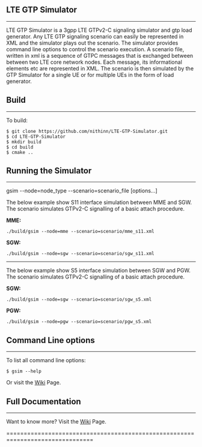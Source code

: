 ## LTE GTP Simulator
-------------------------------------------------------------------------------
LTE GTP Simulator is a 3gpp LTE GTPv2-C signaling simulator and gtp load generator. Any LTE GTP signaling scenario can easily be represented in XML and the simulator plays out the scenario. The simulator provides command line options to control the scenario execution. A scenario file, written in xml is a sequence of GTPC messages that is exchanged between between two LTE core network nodes. Each message, its informational elements etc are represented in XML. The scenario is then simulated by the GTP Simulator for a single UE or for multiple UEs in the form of load generator.


## Build
-------------------------------------------------------------------------------
To build:
```
$ git clone https://github.com/nithinn/LTE-GTP-Simulator.git
$ cd LTE-GTP-Simulator
$ mkdir build
$ cd build
$ cmake ..
```

## Running the Simulator
-------------------------------------------------------------------------------
gsim --node=node_type --scenario=scenario_file [options...] 

The below example show S11 interface simulation between MME and SGW. The scenario simulates GTPv2-C signalling of a basic attach procedure.

**MME:**
```
./build/gsim --node=mme --scenario=scenario/mme_s11.xml
```


**SGW:**
```
./build/gsim --node=sgw --scenario=scenario/sgw_s11.xml
```
-------------------------------------------------------------------------------
The below example show S5 interface simulation between SGW and PGW. The scenario simulates GTPv2-C signalling of a basic attach procedure.

**SGW:**
```
./build/gsim --node=sgw --scenario=scenario/sgw_s5.xml
```

**PGW:**
```
./build/gsim --node=pgw --scenario=scenario/pgw_s5.xml
```

## Command Line options
-------------------------------------------------------------------------------
To list all command line options:
```
$ gsim --help
```
Or visit the [Wiki](https://github.com/nithinn/LTE-GTP-Simulator/wiki) Page.


## Full Documentation
-------------------------------------------------------------------------------
Want to know more? Visit the [Wiki](https://github.com/nithinn/LTE-GTP-Simulator/wiki) Page.

===============================================================================
